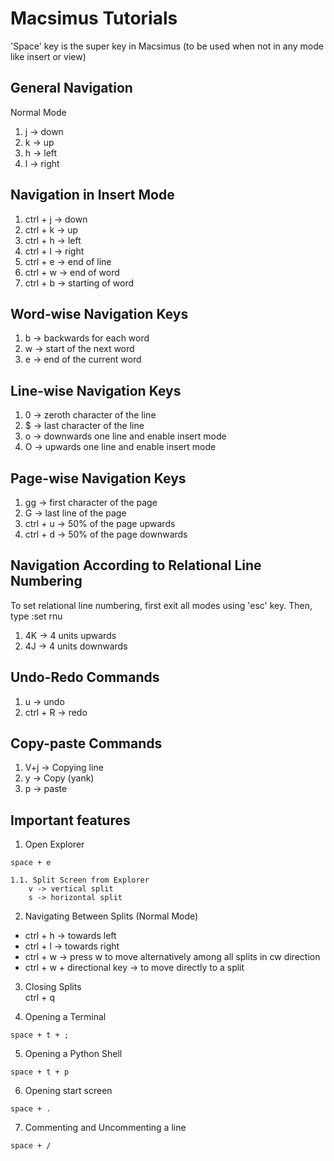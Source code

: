 # Macsimus Tutorials


'Space' key is the super key in Macsimus (to be used when not in any mode like insert or view)

## General Navigation

Normal Mode
1. j -> down
2. k -> up
3. h -> left
4. l -> right

## Navigation in Insert Mode

1. ctrl + j -> down
2. ctrl + k -> up
3. ctrl + h -> left
4. ctrl + l -> right
5. ctrl + e -> end of line
6. ctrl + w -> end of word
7. ctrl + b -> starting of word

## Word-wise Navigation Keys
 
1. b -> backwards for each word 
2. w -> start of the next word
3. e -> end of the current word

## Line-wise Navigation Keys

1. 0 -> zeroth character of the line
2. $ -> last character of the line
3. o -> downwards one line and enable insert mode
4. O -> upwards one line and enable insert mode

## Page-wise Navigation Keys 

1. gg -> first character of the page
2. G -> last line of the page
3. ctrl + u -> 50% of the page upwards
4. ctrl + d -> 50% of the page downwards

## Navigation According to Relational Line Numbering

To set relational line numbering, first exit all modes using 'esc' key. Then, type
:set rnu

1. 4K -> 4 units upwards
2. 4J -> 4 units downwards

## Undo-Redo Commands

1. u -> undo
2. ctrl + R -> redo


## Copy-paste Commands

1. V+j -> Copying line
2. y -> Copy (yank)
3. p -> paste 

## Important features

1. Open Explorer 
``` 
space + e
```
    1.1. Split Screen from Explorer
        v -> vertical split
        s -> horizontal split

2. Navigating Between Splits (Normal Mode) <br>
- ctrl + h -> towards left <br>
- ctrl + l -> towards right <br>
- ctrl + w -> press w to move alternatively among all splits in cw direction
- ctrl + w + directional key -> to move directly to a split

3. Closing Splits <br>
ctrl + q

4. Opening a Terminal <br>
```
space + t + ;
```

5. Opening a Python Shell <br>
```
space + t + p
```

6. Opening start screen
```
space + .
```

7. Commenting and Uncommenting a line
```
space + /
```
